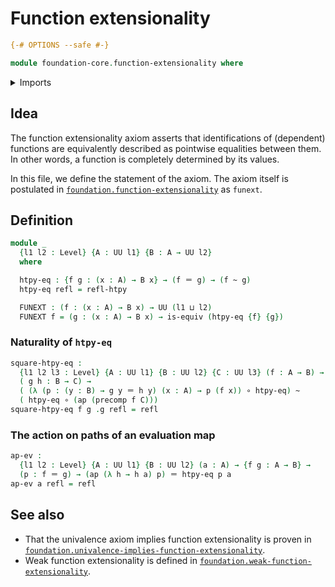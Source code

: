 # Function extensionality

```agda
{-# OPTIONS --safe #-}
```

```agda
module foundation-core.function-extensionality where
```

<details><summary>Imports</summary>

```agda
open import foundation-core.equivalences
open import foundation-core.functions
open import foundation-core.homotopies
open import foundation-core.identity-types
open import foundation-core.universe-levels
```

</details>

## Idea

The function extensionality axiom asserts that identifications of (dependent) functions are equivalently described as pointwise equalities between them. In other words, a function is completely determined by its values.

In this file, we define the statement of the axiom. The axiom itself is postulated in [`foundation.function-extensionality`](foundation.function-extensionality.md) as `funext`.

## Definition

```agda
module _
  {l1 l2 : Level} {A : UU l1} {B : A → UU l2}
  where

  htpy-eq : {f g : (x : A) → B x} → (f ＝ g) → (f ~ g)
  htpy-eq refl = refl-htpy

  FUNEXT : (f : (x : A) → B x) → UU (l1 ⊔ l2)
  FUNEXT f = (g : (x : A) → B x) → is-equiv (htpy-eq {f} {g})
```

### Naturality of `htpy-eq`

```agda
square-htpy-eq :
  {l1 l2 l3 : Level} {A : UU l1} {B : UU l2} {C : UU l3} (f : A → B) →
  ( g h : B → C) →
  ( (λ (p : (y : B) → g y ＝ h y) (x : A) → p (f x)) ∘ htpy-eq) ~
  ( htpy-eq ∘ (ap (precomp f C)))
square-htpy-eq f g .g refl = refl
```

### The action on paths of an evaluation map

```agda
ap-ev :
  {l1 l2 : Level} {A : UU l1} {B : UU l2} (a : A) → {f g : A → B} →
  (p : f ＝ g) → (ap (λ h → h a) p) ＝ htpy-eq p a
ap-ev a refl = refl
```

## See also

- That the univalence axiom implies function extensionality is proven in
  [`foundation.univalence-implies-function-extensionality`](foundation.univalence-implies-function-extensionality.md).
- Weak function extensionality is defined in
  [`foundation.weak-function-extensionality`](foundation.weak-function-extensionality.md).

